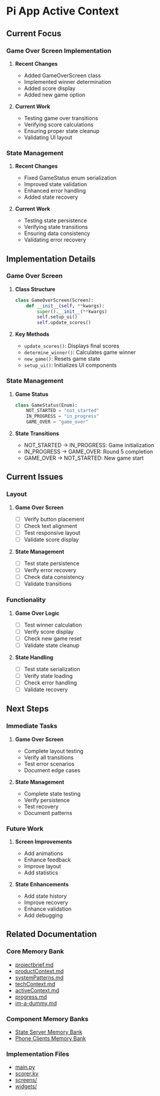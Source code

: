 # Pi App Active Context

## Current Focus

### Game Over Screen Implementation

1. **Recent Changes**

   - Added GameOverScreen class
   - Implemented winner determination
   - Added score display
   - Added new game option

2. **Current Work**
   - Testing game over transitions
   - Verifying score calculations
   - Ensuring proper state cleanup
   - Validating UI layout

### State Management

1. **Recent Changes**

   - Fixed GameStatus enum serialization
   - Improved state validation
   - Enhanced error handling
   - Added state recovery

2. **Current Work**
   - Testing state persistence
   - Verifying state transitions
   - Ensuring data consistency
   - Validating error recovery

## Implementation Details

### Game Over Screen

1. **Class Structure**

   ```python
   class GameOverScreen(Screen):
       def __init__(self, **kwargs):
           super().__init__(**kwargs)
           self.setup_ui()
           self.update_scores()
   ```

2. **Key Methods**
   - `update_scores()`: Displays final scores
   - `determine_winner()`: Calculates game winner
   - `new_game()`: Resets game state
   - `setup_ui()`: Initializes UI components

### State Management

1. **Game Status**

   ```python
   class GameStatus(Enum):
       NOT_STARTED = "not_started"
       IN_PROGRESS = "in_progress"
       GAME_OVER = "game_over"
   ```

2. **State Transitions**
   - NOT_STARTED → IN_PROGRESS: Game initialization
   - IN_PROGRESS → GAME_OVER: Round 5 completion
   - GAME_OVER → NOT_STARTED: New game start

## Current Issues

### Layout

1. **Game Over Screen**

   - [ ] Verify button placement
   - [ ] Check text alignment
   - [ ] Test responsive layout
   - [ ] Validate score display

2. **State Management**
   - [ ] Test state persistence
   - [ ] Verify error recovery
   - [ ] Check data consistency
   - [ ] Validate transitions

### Functionality

1. **Game Over Logic**

   - [ ] Test winner calculation
   - [ ] Verify score display
   - [ ] Check new game reset
   - [ ] Validate state cleanup

2. **State Handling**
   - [ ] Test state serialization
   - [ ] Verify state loading
   - [ ] Check error handling
   - [ ] Validate recovery

## Next Steps

### Immediate Tasks

1. **Game Over Screen**

   - Complete layout testing
   - Verify all transitions
   - Test error scenarios
   - Document edge cases

2. **State Management**
   - Complete state testing
   - Verify persistence
   - Test recovery
   - Document patterns

### Future Work

1. **Screen Improvements**

   - Add animations
   - Enhance feedback
   - Improve layout
   - Add statistics

2. **State Enhancements**
   - Add state history
   - Improve recovery
   - Enhance validation
   - Add debugging

## Related Documentation

### Core Memory Bank

- [projectbrief.md](../../memory-bank/projectbrief.md)
- [productContext.md](../../memory-bank/productContext.md)
- [systemPatterns.md](../../memory-bank/systemPatterns.md)
- [techContext.md](../../memory-bank/techContext.md)
- [activeContext.md](../../memory-bank/activeContext.md)
- [progress.md](../../memory-bank/progress.md)
- [im-a-dummy.md](../../memory-bank/im-a-dummy.md)

### Component Memory Banks

- [State Server Memory Bank](../../state_server/memory-bank/)
- [Phone Clients Memory Bank](../../phone_clients/memory-bank/)

### Implementation Files

- [main.py](../main.py)
- [scorer.kv](../scorer.kv)
- [screens/](../screens/)
- [widgets/](../widgets/)
